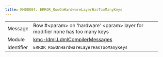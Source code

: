 ```yaml
---
title: KM00004: ERROR_RowOnHardwareLayerHasTooManyKeys
---
```


|            |           |
|------------|---------- |
| Message    | Row \#&lt;param&gt; on 'hardware' &lt;param&gt; layer for modifier none has too many keys |
| Module     | [kmc-ldml.LdmlCompilerMessages](kmc-ldml.ldmlcompilermessages) |
| Identifier | `ERROR_RowOnHardwareLayerHasTooManyKeys` |


